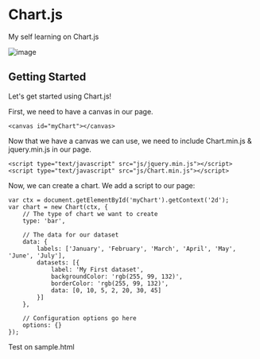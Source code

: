 # Chart.js
My self learning on Chart.js

![image](https://user-images.githubusercontent.com/56244402/110635015-3ad93100-81dd-11eb-947f-26989fdfde5e.png)

## Getting Started

Let's get started using Chart.js!

First, we need to have a canvas in our page.
```
<canvas id="myChart"></canvas>
```
Now that we have a canvas we can use, we need to include Chart.min.js & jquery.min.js in our page.

```
<script type="text/javascript" src="js/jquery.min.js"></script>
<script type="text/javascript" src="js/Chart.min.js"></script>
```
Now, we can create a chart. We add a script to our page:

```
var ctx = document.getElementById('myChart').getContext('2d');
var chart = new Chart(ctx, {
    // The type of chart we want to create
    type: 'bar',

    // The data for our dataset
    data: {
        labels: ['January', 'February', 'March', 'April', 'May', 'June', 'July'],
        datasets: [{
            label: 'My First dataset',
            backgroundColor: 'rgb(255, 99, 132)',
            borderColor: 'rgb(255, 99, 132)',
            data: [0, 10, 5, 2, 20, 30, 45]
        }]
    },

    // Configuration options go here
    options: {}
});
```
Test on sample.html
